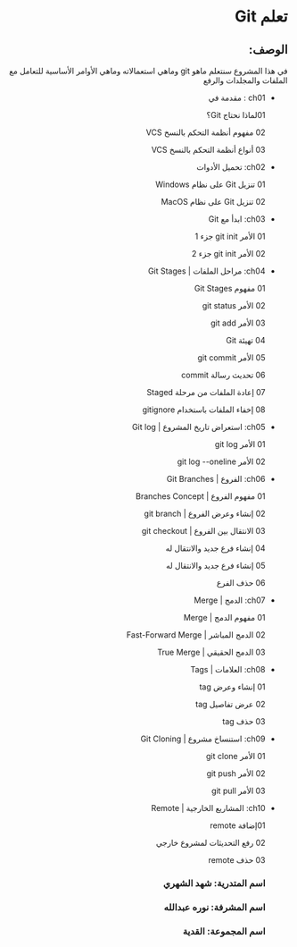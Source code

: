 <div dir=rtl>

# تعلم Git

 ## الوصف: 
في هذا المشروع سنتعلم ماهو git  وماهي استعمالاته وماهي الأوامر الأساسية للتعامل مع الملفات والمجلدات والرفع  
 - ch01 :  مقدمة في 
 
    <p> 01لماذا نحتاج Git؟ </p>
    <p> 02 مفهوم أنظمة التحكم بالنسخ VCS </p>
    <p> 03 أنواع أنظمة التحكم بالنسخ VCS </p>
- ch02:  تحميل الأدوات

     <p> 01 تنزيل Git على نظام Windows </p>
     <p> 02 تنزيل Git على نظام MacOS  </p>
- ch03:  ابدأ مع Git

    <p> 01 الأمر git init جزء 1 </p>
    <p> 02 الأمر git init جزء 2 </p>
- ch04:  مراحل الملفات | Git Stages 

     <p> 01 مفهوم Git Stages </p>
      <p> 02 الأمر git status </p>
       <p> 03 الأمر git add </p>
        <p> 04 تهيئة Git </p>
       <p> 05 الأمر git commit </p>
       <p> 06 تحديث رسالة commit </p>
       <p> 07 إعادة الملفات من مرحلة Staged </p>
       <p> 08 إخفاء الملفات باستخدام gitignore </p>
- ch05:  استعراض تاريخ المشروع | Git log
       <p> 01 الأمر  git log</p>
       <p> 02 الأمر git log --oneline</p>
       
- ch06: الفروع | Git Branches

     <p> 01 مفهوم الفروع | Branches Concept </p>
     <p> 02 إنشاء وعرض الفروع | git branch </p>
     <p>03 الانتقال بين الفروع | git checkout </p>
     <p>04 إنشاء فرع جديد والانتقال له </p>
     <p> 05 إنشاء فرع جديد والانتقال له </p>
     <p> 06 حذف الفرع </p>
- ch07: الدمج | Merge

     <p> 01 مفهوم الدمج | Merge </p>
     <p> 02 الدمج المباشر | Fast-Forward Merge </p>
     <p> 03 الدمج الحقيقي | True Merge </p>
- ch08: العلامات | Tags

   <p> 01 إنشاء وعرض tag </p>
  <p> 02 عرض تفاصيل tag </p>
   <p> 03 حذف tag </p>
- ch09:  استنساخ مشروع | Git Cloning

     <p> 01 الأمر git clone </p>
      <p> 02 الأمر git push </p>
      <p> 03 الأمر git pull </p>
- ch10: المشاريع الخارجية | Remote
    <p> 01إضافة remote </p>
      <p> 02 رفع التحديثات لمشروع خارجي </p>
    <p> 03 حذف remote </p>



     <h3> اسم المتدرية: شهد الشهري </h3>
    <h3> اسم المشرفة: نوره عبدالله  </h3>
      <h3> اسم المجموعة: القدية </h3>

</div>
